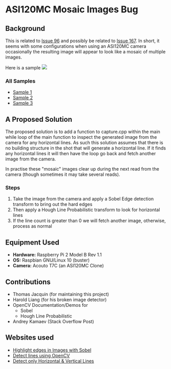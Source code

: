 # ASI120MC Mosaic Images Bug

## Background

This is related to [Issue 96](https://github.com/thomasjacquin/allsky/issues/96) and possibly be related to [Issue 167](https://github.com/thomasjacquin/allsky/issues/167). In short, it seems with some configurations when using an ASI120MC camera occasionally the resulting image will appear to look like a mosaic of multiple images.

Here is a sample
![](sample-1.jpg)

### All Samples
- [Sample 1](sample-1.jpg)
- [Sample 2](sample-2.jpg)
- [Sample 3](sample-3.jpg)

## A Proposed Solution

The proposed solution is to add a function to capture.cpp within the main while loop of the main function to inspect the generated image from the camera for any horizontal lines. As such this solution assumes that there is no building structure in the shot that will generate a horizontal line. If it finds any horizontal lines it will then have the loop go back and fetch another image from the camera.

In practise these "mosaic" images clear up during the next read from the camera (though sometimes it may take several reads).

### Steps

1. Take the image from the camera and apply a Sobel Edge detection transform to bring out the hard edges
2. Then apply a Hough Line Probabilistic transform to look for horizontal lines
3. If the line count is greater than 0 we will fetch another image, otherwise, process as normal

## Equipment Used

- __Hardware:__ Raspberry Pi 2 Model B Rev 1.1
- __OS:__ Raspbian GNU/Linux 10 (buster)
- __Camera:__ Acouto T7C (an ASI120MC Clone)

## Contributions

- Thomas Jacquin (for maintaining this project)
- Harold Liang (for his broken image detector)
- OpenCV Documentation/Demos for
  - Sobel
  - Hough Line Probabilistic
- Andrey Kamaev (Stack Overflow Post)

## Websites used

- [Highlight edges in Images with Sobel](https://docs.opencv.org/2.4/doc/tutorials/imgproc/imgtrans/sobel_derivatives/sobel_derivatives.html)
- [Detect lines using OpenCV](https://www.codepool.biz/opencv-line-detection.html)
- [Detect only Horizontal & Vertical Lines](https://stackoverflow.com/a/7228823)
